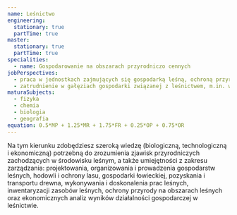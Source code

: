 ```yaml
---
name: Leśnictwo
engineering:
  stationary: true
  partTime: true
master:
  stationary: true 
  partTime: true
specialities:
  - name: Gospodarowanie na obszarach przyrodniczo cennych
jobPerspectives:
  - praca w jednostkach zajmujących się gospodarką leśną, ochroną przyrody i środowiska:w Lasach Państwowych, biurach urządzania lasu i geodezji leśnej, administracji parków narodowych i krajobrazowych
  - zatrudnienie w gałęziach gospodarki związanej z leśnictwem, m.in. w zakładach usług stosowanych w gospodarce leśnej, leśnych zakładach naukowo-badawczych oraz jednostkach administracji publicznej
maturaSubjects:
  - fizyka
  - chemia
  - biologia
  - geografia
equation: 0.5*MP + 1.25*MR + 1.75*FR + 0.25*OP + 0.75*OR
---
```


Na tym kierunku zdobędziesz szeroką wiedzę (biologiczną, technologiczną i ekonomiczną) potrzebną do zrozumienia zjawisk przyrodniczych zachodzących w środowisku leśnym, a także umiejętności z zakresu zarządzania: projektowania, organizowania i prowadzenia gospodarstw leśnych, hodowli i ochrony lasu, gospodarki łowieckiej, pozyskania i transportu drewna, wykonywania i doskonalenia prac leśnych, inwentaryzacji zasobów leśnych, ochrony przyrody na obszarach leśnych oraz ekonomicznych analiz wyników działalności gospodarczej w leśnictwie.
